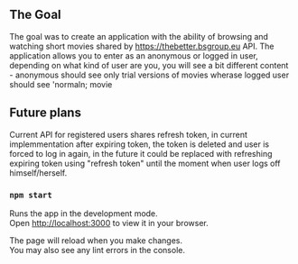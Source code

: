## The Goal

The goal was to create an application with the ability of browsing and watching short movies shared by https://thebetter.bsgroup.eu API. The application allows you to enter as an anonymous or logged in user, depending on what kind of user are you, you will see a bit different content - anonymous should see only trial versions of movies wherase logged user should see 'normaln; movie

## Future plans

Current API for registered users shares refresh token, in current implemmentation after expiring token, the token is deleted and user is forced to log in again, in the future it could be replaced with refreshing expiring token using "refresh token" until the moment when user logs off himself/herself.  

### `npm start`

Runs the app in the development mode.\
Open [http://localhost:3000](http://localhost:3000) to view it in your browser.

The page will reload when you make changes.\
You may also see any lint errors in the console.

